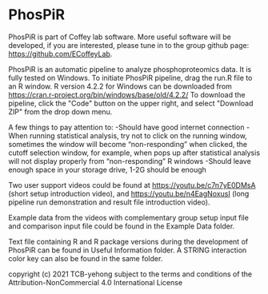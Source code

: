 # PhosPiR
PhosPiR is part of Coffey lab software. More useful software will be developed, if you are interested, please tune in to the group github page: https://github.com/ECoffeyLab.

PhosPiR is an automatic pipeline to analyze phosphoproteomics data. It is fully tested on Windows.
To initiate PhosPiR pipeline, drag the run.R file to an R window.
R version 4.2.2 for Windows can be downloaded from https://cran.r-project.org/bin/windows/base/old/4.2.2/
To download the pipeline, click the "Code" button on the upper right, and select "Download ZIP" from the drop down menu.

A few things to pay attention to:
-Should have good internet connection
-When running statistical analysis, try not to click on the running window, sometimes the window will become “non-responding” when clicked, the cutoff selection window, for example, when pops up after statistical analysis will not display properly from “non-responding” R windows
-Should leave enough space in your storage drive, 1-2G should be enough

Two user support videos could be found at https://youtu.be/c7n7yE0DMsA (short setup introduction video), and https://youtu.be/n4EagNoxusI (long pipeline run demonstration and result file introduction video).

Example data from the videos with complementary group setup input file and comparison input file could be found in the Example Data folder.

Text file containing R and R package versions during the development of PhosPiR can be found in Useful Information folder.
A STRING interaction color key can also be found in the same folder.

copyright (c) 2021 TCB-yehong subject to the terms and conditions of the Attribution-NonCommercial 4.0 International License
